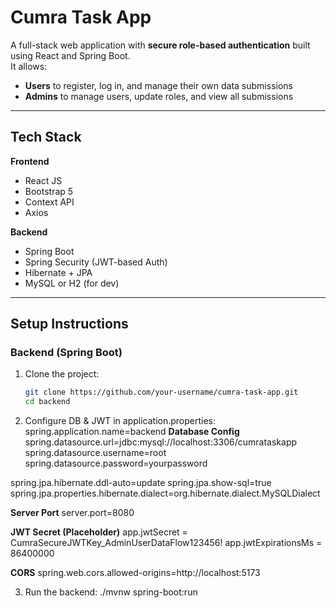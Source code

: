 # Cumra Task App

A full-stack web application with **secure role-based authentication** built using React and Spring Boot.  
It allows:

- **Users** to register, log in, and manage their own data submissions
- **Admins** to manage users, update roles, and view all submissions

---

## Tech Stack

**Frontend**
- React JS
- Bootstrap 5
- Context API
- Axios

**Backend**
- Spring Boot
- Spring Security (JWT-based Auth)
- Hibernate + JPA
- MySQL or H2 (for dev)

---

## Setup Instructions

### Backend (Spring Boot)

1. Clone the project:
   ```bash
   git clone https://github.com/your-username/cumra-task-app.git
   cd backend
2. Configure DB & JWT in application.properties:
   spring.application.name=backend
**Database Config**
spring.datasource.url=jdbc:mysql://localhost:3306/cumrataskapp
spring.datasource.username=root
spring.datasource.password=yourpassword

spring.jpa.hibernate.ddl-auto=update
spring.jpa.show-sql=true
spring.jpa.properties.hibernate.dialect=org.hibernate.dialect.MySQLDialect

**Server Port**
server.port=8080

**JWT Secret (Placeholder)**
app.jwtSecret = CumraSecureJWTKey_AdminUserDataFlow123456!
app.jwtExpirationsMs = 86400000


**CORS**
spring.web.cors.allowed-origins=http://localhost:5173

3. Run the backend:
   ./mvnw spring-boot:run


